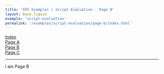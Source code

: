 ```yaml
---
title: 'SPX Examples | Script Evaluation - Page B'
layout: base.liquid
example: 'script-evaluation'
permalink: '/examples/script-evaluation/page-b/index.html'
---
```


<div class="row">
<div class="col-3">
    <a href="/examples/script-evaluation">Index</a>
  </div>
  <div class="col-3">
    <a href="/examples/script-evaluation/page-a">Page A</a>
  </div>
  <div class="col-3">
    <a href="/examples/script-evaluation/page-b/">Page B</a>
  </div>
      <div class="col-3">
    <a href="/examples/script-evaluation/page-c/">Page C</a>
  </div>
</div>

---

I am Page B
